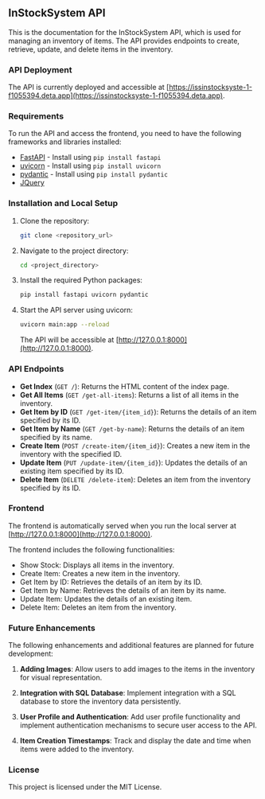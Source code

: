 ## InStockSystem API

This is the documentation for the InStockSystem API, which is used for managing an inventory of items. The API provides endpoints to create, retrieve, update, and delete items in the inventory.


### API Deployment

The API is currently deployed and accessible at [https://issinstocksyste-1-f1055394.deta.app](https://issinstocksyste-1-f1055394.deta.app).

### Requirements

To run the API and access the frontend, you need to have the following frameworks and libraries installed:

- [FastAPI](https://fastapi.tiangolo.com/) - Install using `pip install fastapi`
- [uvicorn](https://www.uvicorn.org/) - Install using `pip install uvicorn`
- [pydantic](https://pydantic-docs.helpmanual.io/) - Install using `pip install pydantic`
- [JQuery](https://jquery.com/)

### Installation and Local Setup

1. Clone the repository:
   ```bash
   git clone <repository_url>
   ```

2. Navigate to the project directory:
   ```bash
   cd <project_directory>
   ```

3. Install the required Python packages:
   ```bash
   pip install fastapi uvicorn pydantic
   ```

4. Start the API server using uvicorn:
   ```bash
   uvicorn main:app --reload
   ```

   The API will be accessible at [http://127.0.0.1:8000](http://127.0.0.1:8000).

### API Endpoints

- **Get Index** (`GET /`): Returns the HTML content of the index page.
- **Get All Items** (`GET /get-all-items`): Returns a list of all items in the inventory.
- **Get Item by ID** (`GET /get-item/{item_id}`): Returns the details of an item specified by its ID.
- **Get Item by Name** (`GET /get-by-name`): Returns the details of an item specified by its name.
- **Create Item** (`POST /create-item/{item_id}`): Creates a new item in the inventory with the specified ID.
- **Update Item** (`PUT /update-item/{item_id}`): Updates the details of an existing item specified by its ID.
- **Delete Item** (`DELETE /delete-item`): Deletes an item from the inventory specified by its ID.


### Frontend

The frontend is automatically served when you run the local server at [http://127.0.0.1:8000](http://127.0.0.1:8000).

The frontend includes the following functionalities:

- Show Stock: Displays all items in the inventory.
- Create Item: Creates a new item in the inventory.
- Get Item by ID: Retrieves the details of an item by its ID.
- Get Item by Name: Retrieves the details of an item by its name.
- Update Item: Updates the details of an existing item.
- Delete Item: Deletes an item from the inventory.

### Future Enhancements

The following enhancements and additional features are planned for future development:

1. **Adding Images**: Allow users to add images to the items in the inventory for visual representation.

2. **Integration with SQL Database**: Implement integration with a SQL database to store the inventory data persistently.

3. **User Profile and Authentication**: Add user profile functionality and implement authentication mechanisms to secure user access to the API.

4. **Item Creation Timestamps**: Track and display the date and time when items were added to the inventory.

### License

This project is licensed under the MIT License.
